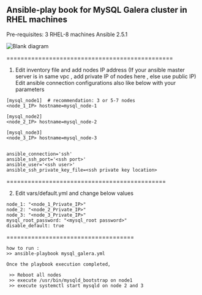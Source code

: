 ## Ansible-play book for MySQL Galera cluster in RHEL machines

Pre-requisites: 3 RHEL-8 machines
Ansible 2.5.1

![Blank diagram](https://user-images.githubusercontent.com/50264439/135078883-593f354e-e7f4-494e-8a00-fe22353d4344.jpeg)


===============================================
1) Edit inventory file and add nodes IP address (If your ansible master server is in same vpc , add private IP of nodes here , else use public IP)
   Edit ansible connection configurations also like below with your parameters
```
[mysql_node1]  # recommendation: 3 or 5-7 nodes
<node_1_IP> hostname=mysql_node-1

[mysql_node2]
<node_2_IP> hostname=mysql_node-2

[mysql_node3]
<node_3_IP> hostname=mysql_node-3


ansible_connection='ssh'
ansible_ssh_port='<ssh port>'
ansible_user='<ssh user>'
ansible_ssh_private_key_file=<ssh private key location>
```


=============================================

2) Edit vars/default.yml and change below values 
```
node_1: "<node_1_Private_IP>"
node_2: "<node_2_Private_IP>"
node_3: "<node_3_Private_IP>"
mysql_root_password: "<mysql_root password>"
disable_default: true
```
====================================

```
how to run :
>> ansible-playbook mysql_galera.yml

Once the playbook execution completed,

 >> Reboot all nodes 
 >> execute /usr/bin/mysqld_bootstrap on node1
 >> execute systemctl start mysqld on node 2 and 3
```




